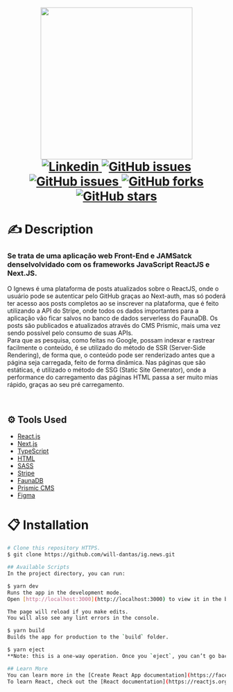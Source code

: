 <h1 align="center">
  <img width="350px" src="https://raw.github.com/will-dantas/ig.news/main/public/images/Ig.news.png">
  <br />
  <a href="https://www.linkedin.com/in/william-dantas/">
    <img alt="Linkedin" src="https://img.shields.io/badge/-William%20Dantas-61dafb?label=Linkedin&logo=linkedin&style=flat-square">
  </a>
  <a href="https://github.com/will-dantas/dtmoney/issues">
    <img alt="GitHub issues" src="https://img.shields.io/github/issues/will-dantas/dtmoney?color=eba417&style=flat-square">
  </a>
  <a href="https://github.com/will-dantas/dtmoney/issues?q=is%3Aissue+is%3Aclosed">
    <img alt="GitHub issues" src="https://badgen.net/github/closed-issues/will-dantas/dtmoney?color=61dafb&style=flat-square">
  </a>
  <a href="https://github.com/will-dantas/dtmoney/network">
    <img alt="GitHub forks" src="https://img.shields.io/github/forks/will-dantas/dtmoney?color=eba417&style=flat-square">
  </a>
  <a href="https://github.com/will-dantas/dtmoney/stargazers">
    <img alt="GitHub stars" src="https://img.shields.io/github/stars/will-dantas/dtmoney?color=61dafb&style=flat-square">
  </a>
</h1>

# ✍️ Description
### Se trata de uma aplicação web Front-End e JAMSatck denselvolvidado com os frameworks JavaScript ReactJS e Next.JS.
O Ignews é uma plataforma de posts atualizados sobre o ReactJS, onde o usuário pode se autenticar pelo GitHub graças ao Next-auth, mas só poderá ter acesso aos posts completos ao se inscrever na plataforma, que é feito utilizando a API do Stripe, onde todos os dados importantes para a aplicação vão ficar salvos no banco de dados serverless do FaunaDB. Os posts são publicados e atualizados através do CMS Prismic, mais uma vez sendo possível pelo consumo de suas APIs.
<br />
Para que as pesquisa, como feitas no Google, possam indexar e rastrear facilmente o conteúdo, é se utilizado do método de SSR (Server-Side Rendering), de forma que, o conteúdo pode ser renderizado antes que a página seja carregada, feito de forma dinâmica. Nas páginas que são estáticas, é utilizado o método de SSG (Static Site Generator), onde a performance do carregamento das páginas HTML passa a ser muito mias rápido, graças ao seu pré carregamento.


<br />

## ⚙️ Tools Used
- [React.js](https://pt-br.reactjs.org/)
- [Next.js](https://nextjs.org/)
- [TypeScript](https://www.typescriptlang.org/)
- [HTML](https://www.learn-html.org/)
- [SASS](https://sass-lang.com/)
- [Stripe](https://stripe.com/br)
- [FaunaDB](https://fauna.com/)
- [Prismic CMS](https://prismic.io/)
- [Figma](https://www.figma.com/ui-design-tool/)


# 📋 Installation

```bash
# Clone this repository HTTPS.
$ git clone https://github.com/will-dantas/ig.news.git

## Available Scripts
In the project directory, you can run:

$ yarn dev
Runs the app in the development mode.
Open [http://localhost:3000](http://localhost:3000) to view it in the browser.

The page will reload if you make edits.
You will also see any lint errors in the console.

$ yarn build
Builds the app for production to the `build` folder.

$ yarn eject
**Note: this is a one-way operation. Once you `eject`, you can’t go back!**

## Learn More
You can learn more in the [Create React App documentation](https://facebook.github.io/create-react-app/docs/getting-started).
To learn React, check out the [React documentation](https://reactjs.org/).
```
